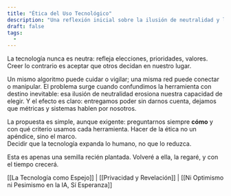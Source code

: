```yaml
---
title: "Ética del Uso Tecnológico"
description: "Una reflexión inicial sobre la ilusión de neutralidad y la necesidad de orientar las herramientas con propósito."
draft: false
tags:
  - 
---
```

La tecnología nunca es neutra: refleja elecciones, prioridades, valores.
Creer lo contrario es aceptar que otros decidan en nuestro lugar.

Un mismo algoritmo puede cuidar o vigilar; una misma red puede conectar o manipular.
El problema surge cuando confundimos la herramienta con destino inevitable: esa ilusión de neutralidad erosiona nuestra capacidad de elegir.
Y el efecto es claro: entregamos poder sin darnos cuenta, dejamos que métricas y sistemas hablen por nosotros.

La propuesta es simple, aunque exigente: preguntarnos siempre **cómo** y con qué criterio usamos cada herramienta. Hacer de la ética no un apéndice, sino el marco.  
Decidir que la tecnología expanda lo humano, no que lo reduzca.

Esta es apenas una semilla recién plantada. Volveré a ella, la regaré, y con el tiempo crecerá.

[[La Tecnología como Espejo]] | [[Privacidad y Revelación]] | [[Ni Optimismo ni Pesimismo en la IA, Sí Esperanza]]
